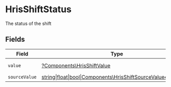 # HrisShiftStatus

The status of the shift


## Fields

| Field                                                                                                            | Type                                                                                                             | Required                                                                                                         | Description                                                                                                      | Example                                                                                                          |
| ---------------------------------------------------------------------------------------------------------------- | ---------------------------------------------------------------------------------------------------------------- | ---------------------------------------------------------------------------------------------------------------- | ---------------------------------------------------------------------------------------------------------------- | ---------------------------------------------------------------------------------------------------------------- |
| `value`                                                                                                          | [?Components\HrisShiftValue](../../Models/Components/HrisShiftValue.md)                                          | :heavy_minus_sign:                                                                                               | The status of the shift                                                                                          | confirmed                                                                                                        |
| `sourceValue`                                                                                                    | [string\|float\|bool\|Components\HrisShiftSourceValue4\|array\|null](../../Models/Components/HrisShiftSourceValue.md) | :heavy_minus_sign:                                                                                               | N/A                                                                                                              | Confirmed                                                                                                        |
